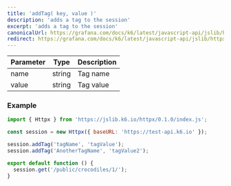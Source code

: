 ```yaml
---
title: 'addTag( key, value )'
description: 'adds a tag to the session'
excerpt: 'adds a tag to the session'
canonicalUrl: https://grafana.com/docs/k6/latest/javascript-api/jslib/httpx/addtag/
redirect: https://grafana.com/docs/k6/latest/javascript-api/jslib/httpx/addtag/
---
```



| Parameter  | Type        | Description       |
|------------|-------------|-------------------|
| name       | string      | Tag name          |
| value      | string      | Tag value         |


### Example

<CodeGroup labels={[]}>

```javascript
import { Httpx } from 'https://jslib.k6.io/httpx/0.1.0/index.js';

const session = new Httpx({ baseURL: 'https://test-api.k6.io' });

session.addTag('tagName', 'tagValue');
session.addTag('AnotherTagName', 'tagValue2');

export default function () {
  session.get('/public/crocodiles/1/');
}
```

</CodeGroup>